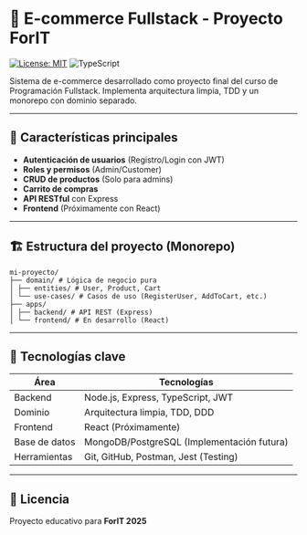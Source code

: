 # 🛒 E-commerce Fullstack - Proyecto ForIT

[![License: MIT](https://img.shields.io/badge/License-MIT-blue.svg)](https://opensource.org/licenses/MIT)
![TypeScript](https://img.shields.io/badge/TypeScript-4.9.5-blue)

Sistema de e-commerce desarrollado como proyecto final del curso de Programación Fullstack. Implementa arquitectura limpia, TDD y un monorepo con dominio separado.

---

## 🚀 Características principales

- **Autenticación de usuarios** (Registro/Login con JWT)
- **Roles y permisos** (Admin/Customer)
- **CRUD de productos** (Solo para admins)
- **Carrito de compras** 
- **API RESTful** con Express
- **Frontend** (Próximamente con React)

---

## 🏗️ Estructura del proyecto (Monorepo)

```
mi-proyecto/
├── domain/ # Lógica de negocio pura
│ ├── entities/ # User, Product, Cart
│ └── use-cases/ # Casos de uso (RegisterUser, AddToCart, etc.)
├── apps/
│ ├── backend/ # API REST (Express)
│ └── frontend/ # En desarrollo (React)
```

---

## 🔧 Tecnologías clave

| Área           | Tecnologías                                                                 |
|----------------|----------------------------------------------------------------------------|
| Backend        | Node.js, Express, TypeScript, JWT                                          |
| Dominio        | Arquitectura limpia, TDD, DDD                                              |
| Frontend       | React (Próximamente)                                                       |
| Base de datos  | MongoDB/PostgreSQL (Implementación futura)                                 |
| Herramientas   | Git, GitHub, Postman, Jest (Testing)                                       |

---

## 📜 **Licencia**

Proyecto educativo para **ForIT 2025**
